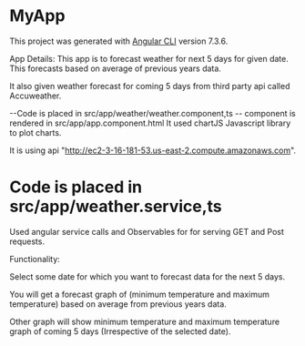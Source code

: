 # MyApp
This project was generated with [Angular CLI](https://github.com/angular/angular-cli) version 7.3.6.


App Details:
This app is to forecast weather for next 5 days for given date. This forecasts based on average of previous years data.

It also given weather forecast for coming 5 days from third party api called Accuweather.

--Code is placed in src/app/weather/weather.component,ts
--<app-weather> component is rendered in src/app/app.component.html
It used chartJS Javascript library to plot charts.  

It is using api "http://ec2-3-16-181-53.us-east-2.compute.amazonaws.com".

# Code is placed in src/app/weather.service,ts
Used angular service calls and Observables for for serving GET and Post requests. 

Functionality:

Select some date for which you want to forecast data for the next 5 days.

You will get a forecast graph of (minimum temperature and maximum temperature) based on average from previous years data.

Other graph will show minimum temperature and maximum temperature graph of coming 5 days (Irrespective of the selected date).



